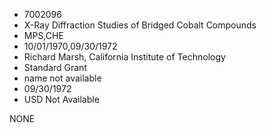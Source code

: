 * 7002096
* X-Ray Diffraction Studies of Bridged Cobalt Compounds
* MPS,CHE
* 10/01/1970,09/30/1972
* Richard Marsh, California Institute of Technology
* Standard Grant
*   name not available
* 09/30/1972
* USD Not Available

NONE